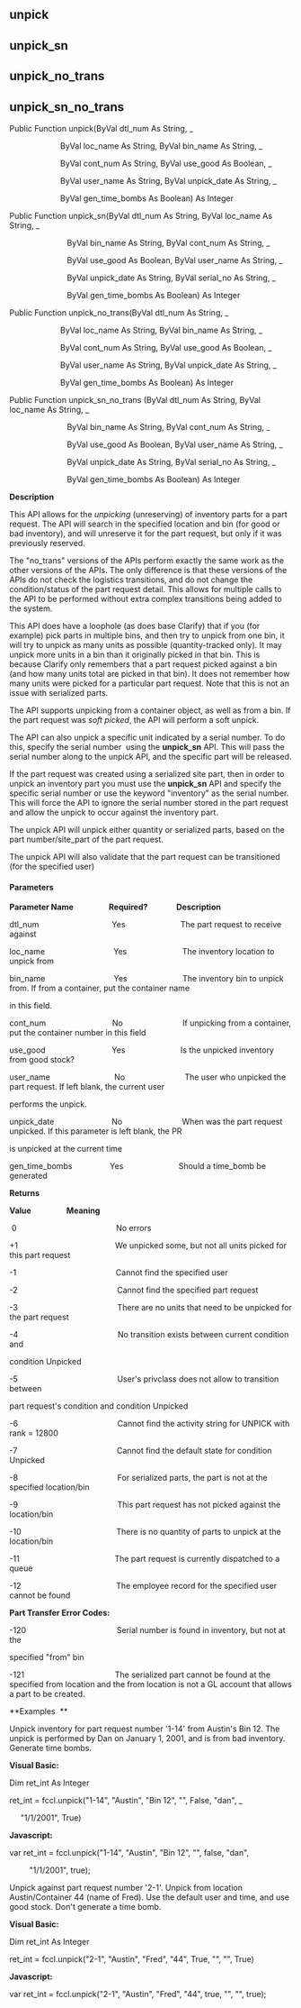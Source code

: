 unpick
------

unpick_sn
---------

unpick_no_trans
-----------------

unpick_sn_no_trans
--------------------

Public Function unpick(ByVal dtl_num As String, _

                       ByVal loc_name As String, ByVal bin_name As String, _

                       ByVal cont_num As String, ByVal use_good As Boolean, _

                       ByVal user_name As String, ByVal unpick_date As String, _

                       ByVal gen_time_bombs As Boolean) As Integer

Public Function unpick_sn(ByVal dtl_num As String, ByVal loc_name As String, _

                          ByVal bin_name As String, ByVal cont_num As String, _

                          ByVal use_good As Boolean, ByVal user_name As String, _

                          ByVal unpick_date As String, ByVal serial_no As String, _

                          ByVal gen_time_bombs As Boolean) As Integer

Public Function unpick_no_trans(ByVal dtl_num As String, _

                       ByVal loc_name As String, ByVal bin_name As String, _

                       ByVal cont_num As String, ByVal use_good As Boolean, _

                       ByVal user_name As String, ByVal unpick_date As String, _

                       ByVal gen_time_bombs As Boolean) As Integer

Public Function unpick_sn_no_trans (ByVal dtl_num As String, ByVal loc_name As String, _

                          ByVal bin_name As String, ByVal cont_num As String, _

                          ByVal use_good As Boolean, ByVal user_name As String, _

                          ByVal unpick_date As String, ByVal serial_no As String, _

                          ByVal gen_time_bombs As Boolean) As Integer

**Description**

This API allows for the _unpicking_ (unreserving) of inventory parts for a part request. The API will search in the specified location and bin (for good or bad inventory), and will unreserve it for the part request, but only if it was previously reserved.

The "no_trans" versions of the APIs perform exactly the same work as the other versions of the APIs. The only difference is that these versions of the APIs do not check the logistics transitions, and do not change the condition/status of the part request detail. This allows for multiple calls to the API to be performed without extra complex transitions being added to the system.

This API does have a loophole (as does base Clarify) that if you (for example) pick parts in multiple bins, and then try to unpick from one bin, it will try to unpick as many units as possible (quantity-tracked only). It may unpick more units in a bin than it originally picked in that bin. This is because Clarify only remembers that a part request picked against a bin (and how many units total are picked in that bin). It does not remember how many units were picked for a particular part request. Note that this is not an issue with serialized parts.

The API supports unpicking from a container object, as well as from a bin. If the part request was _soft picked_, the API will perform a soft unpick.

The API can also unpick a specific unit indicated by a serial number. To do this, specify the serial number  using the **unpick_sn** API. This will pass the serial number along to the unpick API, and the specific part will be released.

If the part request was created using a serialized site part, then in order to unpick an inventory part you must use the **unpick_sn** API and specify the specific serial number or use the keyword "inventory" as the serial number. This will force the API to ignore the serial number stored in the part request and allow the unpick to occur against the inventory part.

The unpick API will unpick either quantity or serialized parts, based on the part number/site_part of the part request.

The unpick API will also validate that the part request can be transitioned (for the specified user)

#### Parameters
**Parameter Name**                **Required?**             **Description**

dtl_num                                 Yes                         The part request to receive against

loc_name                               Yes                         The inventory location to unpick from

bin_name                               Yes                         The inventory bin to unpick from. If from a container, put the container name

in this field.

cont_num                              No                           If unpicking from a container, put the container number in this field

use_good                              Yes                         Is the unpicked inventory from good stock?

user_name                             No                           The user who unpicked the part request. If left blank, the current user

performs the unpick.

unpick_date                          No                           When was the part request unpicked. If this parameter is left blank, the PR

is unpicked at the current time

gen_time_bombs                 Yes                         Should a time_bomb be generated

**Returns**

**Value**                **Meaning**

 0                                             No errors

+1                                            We unpicked some, but not all units picked for this part request

-1                                             Cannot find the specified user

-2                                             Cannot find the specified part request

-3                                             There are no units that need to be unpicked for the part request

-4                                             No transition exists between current condition and

condition Unpicked

-5                                             User's privclass does not allow to transition between

part request's condition and condition Unpicked

-6                                             Cannot find the activity string for UNPICK with rank = 12800

-7                                             Cannot find the default state for condition Unpicked

-8                                             For serialized parts, the part is not at the specified location/bin

-9                                             This part request has not picked against the location/bin

-10                                           There is no quantity of parts to unpick at the location/bin

-11                                           The part request is currently dispatched to a queue                    

-12                                           The employee record for the specified user cannot be found

**Part Transfer Error Codes:**

-120                                         Serial number is found in inventory, but not at the

specified "from" bin

-121                                         The serialized part cannot be found at the specified from location and the from location is not a GL account that allows a part to be created.

**Examples  **

 Unpick inventory for part request number '1-14' from Austin's Bin 12. The unpick is performed by Dan on January 1, 2001, and is from bad inventory. Generate time bombs.

**Visual Basic:**

Dim ret_int As Integer

ret_int = fccl.unpick("1-14", "Austin", "Bin 12", "", False, "dan", _

     "1/1/2001", True)

**Javascript:**

var ret_int = fccl.unpick("1-14", "Austin", "Bin 12", "", false, "dan",

         "1/1/2001", true);

 Unpick against part request number '2-1'. Unpick from location Austin/Container 44 (name of Fred). Use the default user and time, and use good stock. Don't generate a time bomb.

**Visual Basic:**

Dim ret_int As Integer

ret_int = fccl.unpick("2-1", "Austin", "Fred", "44", True, "", "", True)

**Javascript:**

var ret_int = fccl.unpick("2-1", "Austin", "Fred", "44", true, "", "", true);